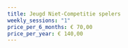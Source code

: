 ```yaml
---
title: Jeugd Niet-Competitie spelers
weekly_sessions: "1"
price_per_6_months: € 70,00
price_per_year: € 140,00
---
```

